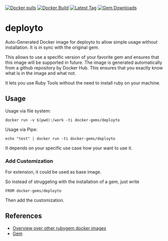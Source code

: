[![Docker pulls](https://img.shields.io/docker/pulls/rubygem/deployto.svg)](https://hub.docker.com/r/rubygem/deployto/)
[![Docker Build](https://img.shields.io/docker/automated/rubygem/deployto.svg)](https://hub.docker.com/r/rubygem/deployto/)
[![Latest Tag](https://img.shields.io/github/tag/docker-rubygem/deployto.svg)](https://hub.docker.com/r/rubygem/deployto/)
[![Gem Downloads](https://img.shields.io/gem/dt/deployto.svg)](https://rubygems.org/gems/deployto/)
# deployto

Auto-Generated Docker image for deployto to allow simple usage without installation.
It is in sync with the original gem.

This allows to use a specific version of your favorite gem and ensures that this image will be supported in future.
The image is generated automatically from a github repository by Docker Hub.
This ensures that you exactly know what is in the image and what not.

It lets you use Ruby Tools without the need to install ruby on your machine.

## Usage

Usage via file system:

`docker run -v $(pwd):/work -ti docker-gems/deployto`

Usage via Pipe:

`echo "test" | docker run -ti docker-gems/deployto`

It depends on your specific use case how your want to use it.

### Add Customization

For extension, it could be used as base image.

So instead of struggeling with the installation of a gem, just write

`FROM docker-gems/deployto`

Then add the customization.

## References

 - [Overview over other rubygem docker images](https://github.com/thinkbot/docker-rubygem)
 - [Gem](https://rubygems.org/gems/deployto/)
